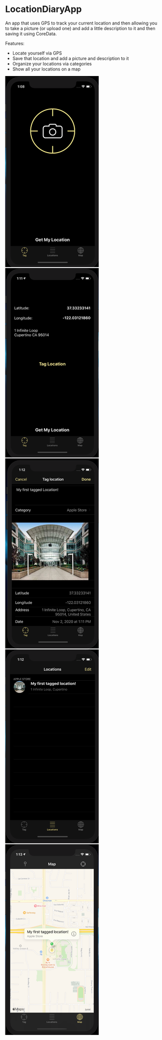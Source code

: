 # LocationDiaryApp
An app that uses GPS to track your current location and then allowing you to take a picture (or upload one) and add a little description to it and then saving it using CoreData.


Features:
- Locate yourself via GPS 
- Save that location and add a picture and description to it
- Organize your locations via categories
- Show all your locations on a map

<div style="float: left;">
<img src="images/screenshot1.png" width="300"/>
<img src="images/screenshot2.png" width="300"/>
<img src="images/screenshot3.png" width="300"/>
<img src="images/screenshot4.png" width="300"/>
<img src="images/screenshot5.png" width="300"/>
</div>
